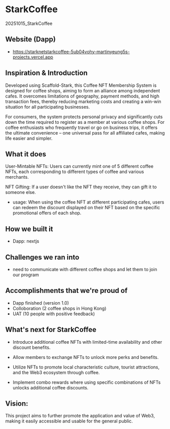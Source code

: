 # StarkCoffee
20251015_StarkCoffee

## Website (Dapp)
* https://starknetstarkcoffee-5ub04vohy-martinyeung5s-projects.vercel.app

## Inspiration & Introduction
Developed using Scaffold-Stark, this Coffee NFT Membership System is designed for coffee shops, aiming to form an alliance among independent cafes. It overcomes limitations of geography, payment methods, and high transaction fees, thereby reducing marketing costs and creating a win-win situation for all participating businesses.

For consumers, the system protects personal privacy and significantly cuts down the time required to register as a member at various coffee shops. For coffee enthusiasts who frequently travel or go on business trips, it offers the ultimate convenience – one universal pass for all affiliated cafes, making life easier and simpler.

## What it does
User-Mintable NFTs: Users can currently mint one of 5 different coffee NFTs, each corresponding to different types of coffee and various merchants.

NFT Gifting: If a user doesn't like the NFT they receive, they can gift it to someone else.

* usage:
When using the coffee NFT at different participating cafes, users can redeem the discount displayed on their NFT based on the specific promotional offers of each shop.

## How we built it
* Dapp: nextjs

## Challenges we ran into
* need to communicate with different coffee shops and let them to join our program

## Accomplishments that we're proud of
* Dapp finished (version 1.0)
* Colloboration (2 coffee shops in Hong Kong)
* UAT (10 people with positive feedback)

## What's next for StarkCoffee
* Introduce additional coffee NFTs with limited-time availability and other discount benefits.

* Allow members to exchange NFTs to unlock more perks and benefits.

* Utilize NFTs to promote local characteristic culture, tourist attractions, and the Web3 ecosystem through coffee.

* Implement combo rewards where using specific combinations of NFTs unlocks additional coffee discounts.

## Vision:

This project aims to further promote the application and value of Web3, making it easily accessible and usable for the general public.